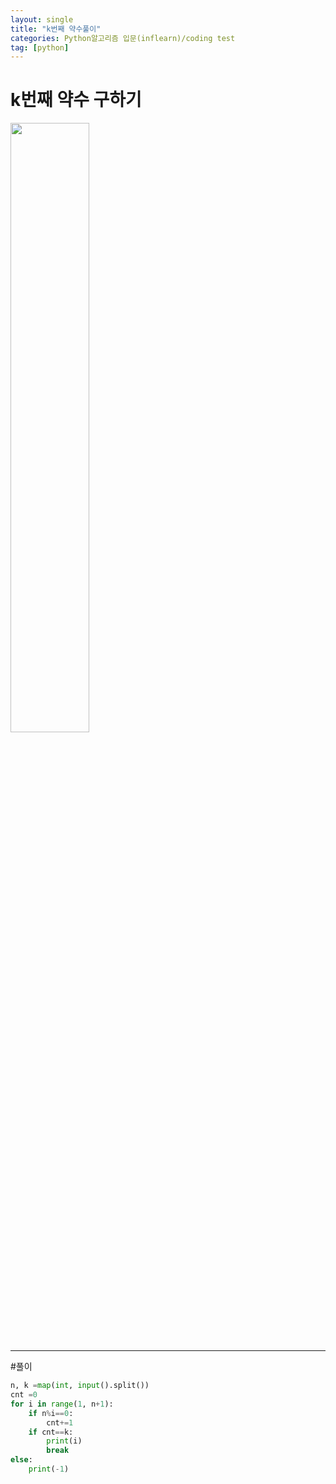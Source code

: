 ```yaml
---
layout: single
title: "k번째 약수풀이"
categories: Python알고리즘 입문(inflearn)/coding test
tag: [python]
---
```


# k번째 약수 구하기
<image src="https://user-images.githubusercontent.com/81250039/212628855-88291d70-58ad-4bef-bb04-db7d25c2aa49.png" width="50%" height="50%">

<hr>
#풀이 

```python
n, k =map(int, input().split())
cnt =0
for i in range(1, n+1):
    if n%i==0:
        cnt+=1
    if cnt==k:
        print(i)
        break
else:
    print(-1)
```
